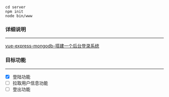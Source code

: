 ```
cd server
npm init 
node bin/www
```



### 详细说明

------

[vue-express-mongodb-搭建一个后台登录系统](https://www.yosgi.top/2018/12/13/vue-express-mongodb-%E6%90%AD%E5%BB%BA%E4%B8%80%E4%B8%AA%E5%90%8E%E5%8F%B0%E7%99%BB%E5%BD%95%E7%B3%BB%E7%BB%9F/)

### 目标功能

------

- [x] 登陆功能
- [ ] 拉取用户信息功能
- [ ] 登出功能